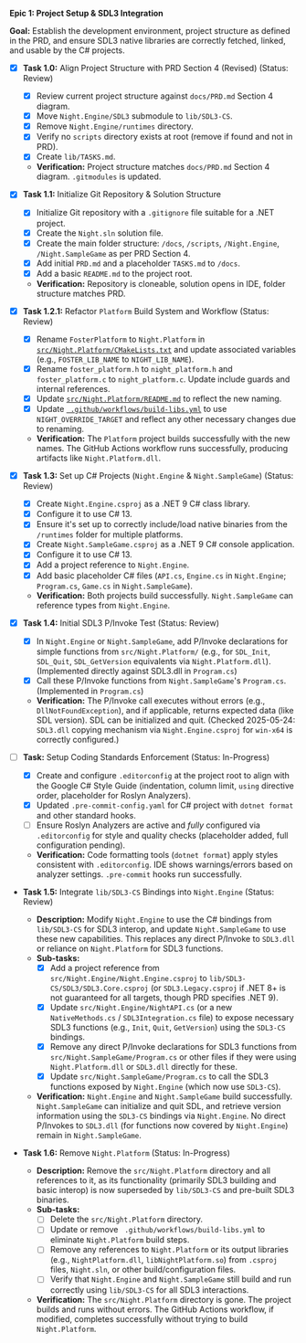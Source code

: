 **Epic 1: Project Setup & SDL3 Integration**

**Goal:** Establish the development environment, project structure as defined in the PRD, and ensure SDL3 native libraries are correctly fetched, linked, and usable by the C# projects.

- [x] **Task 1.0:** Align Project Structure with PRD Section 4 (Revised) (Status: Review)
    - [x] Review current project structure against `docs/PRD.md` Section 4 diagram.
    - [x] Move `Night.Engine/SDL3` submodule to `lib/SDL3-CS`.
    - [x] Remove `Night.Engine/runtimes` directory.
    - [x] Verify no `scripts` directory exists at root (remove if found and not in PRD).
    - [x] Create `lib/TASKS.md`.
    - **Verification:** Project structure matches `docs/PRD.md` Section 4 diagram. `.gitmodules` is updated.
- [x] **Task 1.1:** Initialize Git Repository & Solution Structure
    - [x] Initialize Git repository with a `.gitignore` file suitable for a .NET project.
    - [x] Create the `Night.sln` solution file.
    - [x] Create the main folder structure: `/docs`, `/scripts`, `/Night.Engine`, `/Night.SampleGame` as per PRD Section 4.
    - [x] Add initial `PRD.md` and a placeholder `TASKS.md` to `/docs`.
    - [x] Add a basic `README.md` to the project root.
    - **Verification:** Repository is cloneable, solution opens in IDE, folder structure matches PRD.

- [x] **Task 1.2.1:** Refactor `Platform` Build System and Workflow (Status: Review)
    - [x] Rename `FosterPlatform` to `Night.Platform` in [`src/Night.Platform/CMakeLists.txt`](src/Night.Platform/CMakeLists.txt:0) and update associated variables (e.g., `FOSTER_LIB_NAME` to `NIGHT_LIB_NAME`).
    - [x] Rename `foster_platform.h` to `night_platform.h` and `foster_platform.c` to `night_platform.c`. Update include guards and internal references.
    - [x] Update [`src/Night.Platform/README.md`](src/Night.Platform/README.md:0) to reflect the new naming.
    - [x] Update [` .github/workflows/build-libs.yml`](.github/workflows/build-libs.yml:0) to use `NIGHT_OVERRIDE_TARGET` and reflect any other necessary changes due to renaming.
    - **Verification:** The `Platform` project builds successfully with the new names. The GitHub Actions workflow runs successfully, producing artifacts like `Night.Platform.dll`.

- [x] **Task 1.3:** Set up C# Projects (`Night.Engine` & `Night.SampleGame`) (Status: Review)
    - [x] Create `Night.Engine.csproj` as a .NET 9 C# class library.
    - [x] Configure it to use C# 13.
    - [x] Ensure it's set up to correctly include/load native binaries from the `/runtimes` folder for multiple platforms.
    - [x] Create `Night.SampleGame.csproj` as a .NET 9 C# console application.
    - [x] Configure it to use C# 13.
    - [x] Add a project reference to `Night.Engine`.
    - [x] Add basic placeholder C# files (`API.cs`, `Engine.cs` in `Night.Engine`; `Program.cs`, `Game.cs` in `Night.SampleGame`).
    - **Verification:** Both projects build successfully. `Night.SampleGame` can reference types from `Night.Engine`.

- [x] **Task 1.4:** Initial SDL3 P/Invoke Test (Status: Review)
    - [x] In `Night.Engine` or `Night.SampleGame`, add P/Invoke declarations for simple functions from `src/Night.Platform/` (e.g., for `SDL_Init`, `SDL_Quit`, `SDL_GetVersion` equivalents via `Night.Platform.dll`). (Implemented directly against SDL3.dll in `Program.cs`)
    - [x] Call these P/Invoke functions from `Night.SampleGame`'s `Program.cs`. (Implemented in `Program.cs`)
    - **Verification:** The P/Invoke call executes without errors (e.g., `DllNotFoundException`), and if applicable, returns expected data (like SDL version). SDL can be initialized and quit. (Checked 2025-05-24: `SDL3.dll` copying mechanism via `Night.Engine.csproj` for `win-x64` is correctly configured.)
- [ ] **Task:** Setup Coding Standards Enforcement (Status: In-Progress)

    - [x] Create and configure `.editorconfig` at the project root to align with the Google C# Style Guide (indentation, column limit, `using` directive order, placeholder for Roslyn Analyzers).
    - [x] Updated `.pre-commit-config.yaml` for C# project with `dotnet format` and other standard hooks.
    - [ ] Ensure Roslyn Analyzers are active and *fully* configured via `.editorconfig` for style and quality checks (placeholder added, full configuration pending).
    - **Verification:** Code formatting tools (`dotnet format`) apply styles consistent with `.editorconfig`. IDE shows warnings/errors based on analyzer settings. `.pre-commit` hooks run successfully.

- **Task 1.5:** Integrate `lib/SDL3-CS` Bindings into `Night.Engine` (Status: Review)
    - **Description:** Modify `Night.Engine` to use the C# bindings from `lib/SDL3-CS` for SDL3 interop, and update `Night.SampleGame` to use these new capabilities. This replaces any direct P/Invoke to `SDL3.dll` or reliance on `Night.Platform` for SDL3 functions.
    - **Sub-tasks:**
        - [x] Add a project reference from `src/Night.Engine/Night.Engine.csproj` to `lib/SDL3-CS/SDL3/SDL3.Core.csproj` (or `SDL3.Legacy.csproj` if .NET 8+ is not guaranteed for all targets, though PRD specifies .NET 9).
        - [x] Update `src/Night.Engine/NightAPI.cs` (or a new `NativeMethods.cs` / `SDL3Integration.cs` file) to expose necessary SDL3 functions (e.g., `Init`, `Quit`, `GetVersion`) using the `SDL3-CS` bindings.
        - [x] Remove any direct P/Invoke declarations for SDL3 functions from `src/Night.SampleGame/Program.cs` or other files if they were using `Night.Platform.dll` or `SDL3.dll` directly for these.
        - [x] Update `src/Night.SampleGame/Program.cs` to call the SDL3 functions exposed by `Night.Engine` (which now use `SDL3-CS`).
    - **Verification:** `Night.Engine` and `Night.SampleGame` build successfully. `Night.SampleGame` can initialize and quit SDL, and retrieve version information using the `SDL3-CS` bindings via `Night.Engine`. No direct P/Invokes to `SDL3.dll` (for functions now covered by `Night.Engine`) remain in `Night.SampleGame`.

- **Task 1.6:** Remove `Night.Platform` (Status: In-Progress)
    - **Description:** Remove the `src/Night.Platform` directory and all references to it, as its functionality (primarily SDL3 building and basic interop) is now superseded by `lib/SDL3-CS` and pre-built SDL3 binaries.
    - **Sub-tasks:**
        - [ ] Delete the `src/Night.Platform` directory.
        - [ ] Update or remove ` .github/workflows/build-libs.yml` to eliminate `Night.Platform` build steps.
        - [ ] Remove any references to `Night.Platform` or its output libraries (e.g., `NightPlatform.dll`, `libNightPlatform.so`) from `.csproj` files, `Night.sln`, or other build/configuration files.
        - [ ] Verify that `Night.Engine` and `Night.SampleGame` still build and run correctly using `lib/SDL3-CS` for all SDL3 interactions.
    - **Verification:** The `src/Night.Platform` directory is gone. The project builds and runs without errors. The GitHub Actions workflow, if modified, completes successfully without trying to build `Night.Platform`.
